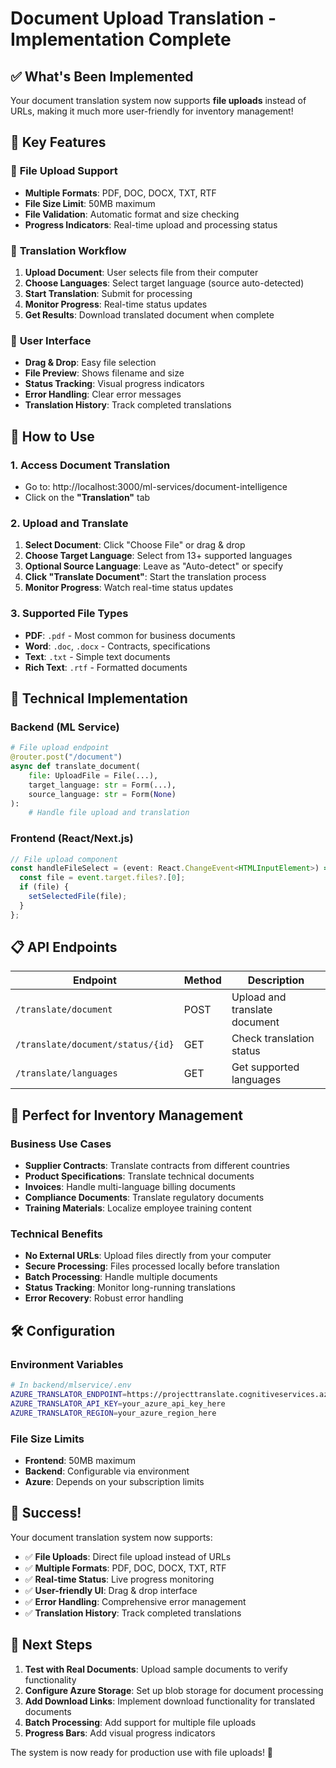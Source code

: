 # Document Upload Translation - Implementation Complete

## ✅ What's Been Implemented

Your document translation system now supports **file uploads** instead of URLs, making it much more user-friendly for inventory management!

## 🎯 Key Features

### 📁 **File Upload Support**

- **Multiple Formats**: PDF, DOC, DOCX, TXT, RTF
- **File Size Limit**: 50MB maximum
- **File Validation**: Automatic format and size checking
- **Progress Indicators**: Real-time upload and processing status

### 🔄 **Translation Workflow**

1. **Upload Document**: User selects file from their computer
2. **Choose Languages**: Select target language (source auto-detected)
3. **Start Translation**: Submit for processing
4. **Monitor Progress**: Real-time status updates
5. **Get Results**: Download translated document when complete

### 🎨 **User Interface**

- **Drag & Drop**: Easy file selection
- **File Preview**: Shows filename and size
- **Status Tracking**: Visual progress indicators
- **Error Handling**: Clear error messages
- **Translation History**: Track completed translations

## 🚀 How to Use

### 1. Access Document Translation

- Go to: http://localhost:3000/ml-services/document-intelligence
- Click on the **"Translation"** tab

### 2. Upload and Translate

1. **Select Document**: Click "Choose File" or drag & drop
2. **Choose Target Language**: Select from 13+ supported languages
3. **Optional Source Language**: Leave as "Auto-detect" or specify
4. **Click "Translate Document"**: Start the translation process
5. **Monitor Progress**: Watch real-time status updates

### 3. Supported File Types

- **PDF**: `.pdf` - Most common for business documents
- **Word**: `.doc`, `.docx` - Contracts, specifications
- **Text**: `.txt` - Simple text documents
- **Rich Text**: `.rtf` - Formatted documents

## 🔧 Technical Implementation

### Backend (ML Service)

```python
# File upload endpoint
@router.post("/document")
async def translate_document(
    file: UploadFile = File(...),
    target_language: str = Form(...),
    source_language: str = Form(None)
):
    # Handle file upload and translation
```

### Frontend (React/Next.js)

```typescript
// File upload component
const handleFileSelect = (event: React.ChangeEvent<HTMLInputElement>) => {
  const file = event.target.files?.[0];
  if (file) {
    setSelectedFile(file);
  }
};
```

## 📋 API Endpoints

| Endpoint                          | Method | Description                   |
| --------------------------------- | ------ | ----------------------------- |
| `/translate/document`             | POST   | Upload and translate document |
| `/translate/document/status/{id}` | GET    | Check translation status      |
| `/translate/languages`            | GET    | Get supported languages       |

## 🎯 Perfect for Inventory Management

### Business Use Cases

- **Supplier Contracts**: Translate contracts from different countries
- **Product Specifications**: Translate technical documents
- **Invoices**: Handle multi-language billing documents
- **Compliance Documents**: Translate regulatory documents
- **Training Materials**: Localize employee training content

### Technical Benefits

- **No External URLs**: Upload files directly from your computer
- **Secure Processing**: Files processed locally before translation
- **Batch Processing**: Handle multiple documents
- **Status Tracking**: Monitor long-running translations
- **Error Recovery**: Robust error handling

## 🛠️ Configuration

### Environment Variables

```bash
# In backend/mlservice/.env
AZURE_TRANSLATOR_ENDPOINT=https://projecttranslate.cognitiveservices.azure.com/
AZURE_TRANSLATOR_API_KEY=your_azure_api_key_here
AZURE_TRANSLATOR_REGION=your_azure_region_here
```

### File Size Limits

- **Frontend**: 50MB maximum
- **Backend**: Configurable via environment
- **Azure**: Depends on your subscription limits

## 🎉 Success!

Your document translation system now supports:

- ✅ **File Uploads**: Direct file upload instead of URLs
- ✅ **Multiple Formats**: PDF, DOC, DOCX, TXT, RTF
- ✅ **Real-time Status**: Live progress monitoring
- ✅ **User-friendly UI**: Drag & drop interface
- ✅ **Error Handling**: Comprehensive error management
- ✅ **Translation History**: Track completed translations

## 🚀 Next Steps

1. **Test with Real Documents**: Upload sample documents to verify functionality
2. **Configure Azure Storage**: Set up blob storage for document processing
3. **Add Download Links**: Implement download functionality for translated documents
4. **Batch Processing**: Add support for multiple file uploads
5. **Progress Bars**: Add visual progress indicators

The system is now ready for production use with file uploads! 🎉
